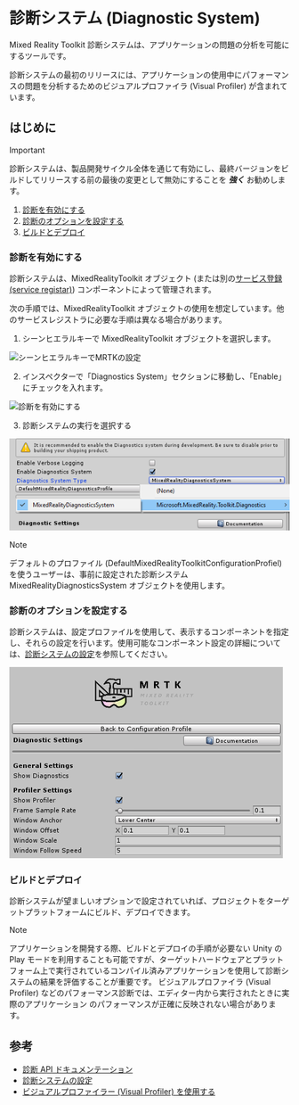 ﻿# 診断システム (Diagnostic System)

Mixed Reality Toolkit 診断システムは、アプリケーションの問題の分析を可能にするツールです。

診断システムの最初のリリースには、アプリケーションの使用中にパフォーマンスの問題を分析するためのビジュアルプロファイラ (Visual Profiler) が含まれています。

## はじめに

> [!IMPORTANT]
> 診断システムは、製品開発サイクル全体を通じて有効にし、最終バージョンをビルドしてリリースする前の最後の変更として無効にすることを **_強く_** お勧めします。

1. [診断を有効にする](#診断を有効にする)
2. [診断のオプションを設定する](#診断のオプションを設定する)
3. [ビルドとデプロイ](#ビルドとデプロイ)

### 診断を有効にする

診断システムは、MixedRealityToolkit オブジェクト (または別の[サービス登録 (service registar)](xref:Microsoft.MixedReality.Toolkit.IMixedRealityServiceRegistrar)) コンポーネントによって管理されます。

次の手順では、MixedRealityToolkit オブジェクトの使用を想定しています。他のサービスレジストラに必要な手順は異なる場合があります。

1. シーンヒエラルキーで MixedRealityToolkit オブジェクトを選択します。

![シーンヒエラルキーでMRTKの設定](../../Documentation/Images/MRTK_ConfiguredHierarchy.png)

2. インスペクターで「Diagnostics System」セクションに移動し、「Enable」にチェックを入れます。

![診断を有効にする](../../Documentation/Images/Diagnostics/MRTKConfig_Diagnostics.png)

3. 診断システムの実行を選択する

![診断システムの実装を選択する](../../Documentation/Images/Diagnostics/DiagnosticsSelectSystemType.png)

> [!NOTE]
> デフォルトのプロファイル (DefaultMixedRealityToolkitConfigurationProfiel) を使うユーザーは、事前に設定された診断システム MixedRealityDiagnosticsSystem オブジェクトを使用します。

### 診断のオプションを設定する

診断システムは、設定プロファイルを使用して、表示するコンポーネントを指定し、それらの設定を行います。使用可能なコンポーネント設定の詳細については、[診断システムの設定](../../Documentation/Diagnostics/ConfiguringDiagnostics.md)を参照してください。

![診断の設定オプション](../../Documentation/Images/Diagnostics/DiagnosticsProfile.png)

### ビルドとデプロイ

診断システムが望ましいオプションで設定されていれば、プロジェクトをターゲットプラットフォームにビルド、デプロイできます。

> [!NOTE]
> アプリケーションを開発する際、ビルドとデプロイの手順が必要ない Unity の Play モードを利用することも可能ですが、ターゲットハードウェアとプラットフォーム上で実行されているコンパイル済みアプリケーションを使用して診断システムの結果を評価することが重要です。
> ビジュアルプロファイラ (Visual Profiler) などのパフォーマンス診断では、エディター内から実行されたときに実際のアプリケーション のパフォーマンスが正確に反映されない場合があります。

## 参考

- [診断 API ドキュメンテーション](xref:Microsoft.MixedReality.Toolkit.Diagnostics)
- [診断システムの設定](ConfiguringDiagnostics.md)
- [ビジュアルプロファイラー (Visual Profiler) を使用する](UsingVisualProfiler.md)
